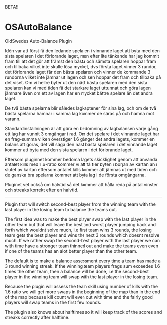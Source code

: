 BETA!!

# OSAutoBalance
OldSwedes Auto-Balance Plugin

Idén var att först få den ledande spelaren i vinnande laget att byta med den sista spelaren i det förlorande laget, men efter lite tänkande har jag kommit fram till att det gör att främst den bästa och sämsta spelaren hoppar fram och tillbaka vilket inte skulle lösa mycket, dvs första laget vinner 3 rundor, det förlorande laget får den bästa spelaren och vinner de kommande 3 rundorna vilket inte jämnar ut lagen och sen hoppar det fram och tillbaka på det viset. Om vi hellre byter ut den näst bästa spelaren med den sista spelaren kan vi med tiden få det starkare laget uttunnat och göra lagen jämnare även om ett av lagen har en mycket bättre spelare än det andra laget. 

De två bästa spelarna blir således lagkaptener för sina lag, och om de två bästa spelarna hamnar i samma lag kommer de säras på och hamna mot varann.

Standardinställningen är att göra en bedömning av lagbalansen varje gång ett lag har vunnit 3 omgångar i rad.
Om det spelare i det vinnande laget har en frag-summa vilken överstiger 1.6 gånger det andra lagets, kommer en balans att göras, det vill säga den näst bästa spelaren i det vinnande laget kommer att byta med den sista spelaren i det förlorande laget.

Eftersom pluginnet kommer bedöma lagets skicklighet genom att använda antalet kills med 1.6-ratio kommer vi att få fler byten i början av kartan än i slutet av kartan eftersom antalet kills kommer att jämnas ut med tiden och de ganska bra spelarna kommer att byta lag i de första omgångarna.

Pluginet vet också om halvtid så det kommer att hålla reda på antal vinster och streaks korrekt efter en halvtid.


----------------
Plugin that will switch second-best player from the winning team with the last player in the losing team to balance the teams out. 

The first idea was to make the best player swap with the last player in the other team but that will leave the best and worst player jumping back and forth which wouldnt solve much, i.e first team wins 3 rounds, the losing team gets the best player and wins the next 3 rounds which doesnt resolve much. If we rather swap the second-best player with the last player we can with time have a stronger team thinned out and make the teams even even if one of the teams has an alot better player than the other team.

The default is to make a balance assessment every time a team has made a 3 round winning streak.
If the winning team players frags sum exceedes 1.6 times the other team, then a balance will be done, i.e the second-best player in the winning team will swap with the last player in the losing team.

Because the plugin will assess the team skill using number of kills with the 1.6 ratio we will get more swaps in the beginning of the map than in the end of the map because kill count will even out with time and the fairly good players will swap teams in the first few rounds.

The plugin also knows about halftimes so it will keep track of the scores and streaks correctly after halftime.

